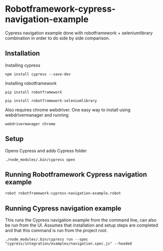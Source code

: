 # Robotframework-cypress-navigation-example
Cypress navigation example done with robotframework + seleniumlibrary combination in order to do side by side comparison.

## Installation
Installing cypress

`npm install cypress --save-dev`

Installing robotframework

`pip install robotframework`

`pip install robotframework-seleniumlibrary`

Also requires chrome webdriver. One easy way to install using webdrivermanager and running

 `webdrivermanager chrome`

## Setup

Opens Cypress and adds Cypress folder

`./node_modules/.bin/cypress open`

## Running Robotframework Cypress navigation example

`robot robotframework-cypress-navigation-example.robot`

## Running Cypress navigation example

This runs the Cypress navigation example from the command line, can also be run from the UI. Assumes that installation and setup steps are completed and that this command is run from the project root.

`./node_modules/.bin/cypress run --spec "cypress/integration/examples/navigation.spec.js" --headed`


